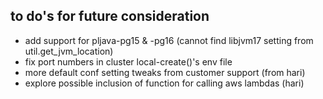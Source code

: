 
## to do's for future consideration
  - add support for pljava-pg15 & -pg16 (cannot find libjvm17  setting from util.get_jvm_location)
  - fix port numbers in cluster local-create()'s env file
  - more default conf setting tweaks from customer support (from hari)
  - explore possible inclusion of function for calling aws lambdas (hari)
